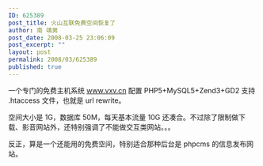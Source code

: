 ```yaml
---
ID: 625389
post_title: 火山互联免费空间恢复了
author: 南 靖男
post_date: 2008-03-25 23:06:09
post_excerpt: ""
layout: post
permalink: 2008/03/625389
published: true
---
```

一个专门的免费主机系统 <a href="http://www.vxv.cn/">www.vxv.cn</a>  配置 PHP5+MySQL5+Zend3+GD2 支持 .htaccess 文件，也就是 url rewrite。

空间大小是 1G，数据库 50M，每天基本流量 10G 还凑合。不过除了限制做下载、影音网站外，还特别强调了不能做交互类网站。。。

反正，算是一个还能用的免费空间，特别适合那种后台是 phpcms 的信息发布网站。